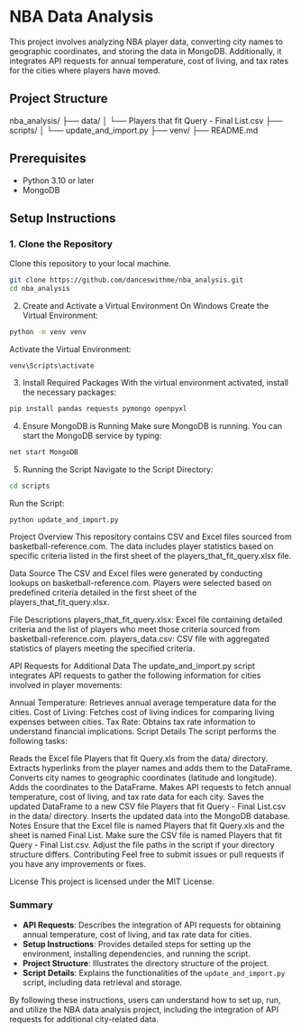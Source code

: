 # NBA Data Analysis

This project involves analyzing NBA player data, converting city names to geographic coordinates, and storing the data in MongoDB. Additionally, it integrates API requests for annual temperature, cost of living, and tax rates for the cities where players have moved.

## Project Structure

nba_analysis/
├── data/
│ └── Players that fit Query - Final List.csv
├── scripts/
│ └── update_and_import.py
├── venv/
├── README.md


## Prerequisites

- Python 3.10 or later
- MongoDB

## Setup Instructions

### 1. Clone the Repository

Clone this repository to your local machine.

```sh
git clone https://github.com/danceswithme/nba_analysis.git
cd nba_analysis
```

2. Create and Activate a Virtual Environment
On Windows
Create the Virtual Environment:

```sh
python -m venv venv
```

Activate the Virtual Environment:
```
venv\Scripts\activate
```

3. Install Required Packages
With the virtual environment activated, install the necessary packages:
```sh
pip install pandas requests pymongo openpyxl
```

4. Ensure MongoDB is Running
Make sure MongoDB is running. You can start the MongoDB service by typing:
```sh
net start MongoDB
```

5. Running the Script
Navigate to the Script Directory:
```sh
cd scripts
```

Run the Script:
```sh
python update_and_import.py
```

Project Overview
This repository contains CSV and Excel files sourced from basketball-reference.com. The data includes player statistics based on specific criteria listed in the first sheet of the players_that_fit_query.xlsx file.

Data Source
The CSV and Excel files were generated by conducting lookups on basketball-reference.com. Players were selected based on predefined criteria detailed in the first sheet of the players_that_fit_query.xlsx.

File Descriptions
players_that_fit_query.xlsx: Excel file containing detailed criteria and the list of players who meet those criteria sourced from basketball-reference.com.
players_data.csv: CSV file with aggregated statistics of players meeting the specified criteria.


API Requests for Additional Data
The update_and_import.py script integrates API requests to gather the following information for cities involved in player movements:

Annual Temperature: Retrieves annual average temperature data for the cities.
Cost of Living: Fetches cost of living indices for comparing living expenses between cities.
Tax Rate: Obtains tax rate information to understand financial implications.
Script Details
The script performs the following tasks:

Reads the Excel file Players that fit Query.xls from the data/ directory.
Extracts hyperlinks from the player names and adds them to the DataFrame.
Converts city names to geographic coordinates (latitude and longitude).
Adds the coordinates to the DataFrame.
Makes API requests to fetch annual temperature, cost of living, and tax rate data for each city.
Saves the updated DataFrame to a new CSV file Players that fit Query - Final List.csv in the data/ directory.
Inserts the updated data into the MongoDB database.
Notes
Ensure that the Excel file is named Players that fit Query.xls and the sheet is named Final List.
Make sure the CSV file is named Players that fit Query - Final List.csv.
Adjust the file paths in the script if your directory structure differs.
Contributing
Feel free to submit issues or pull requests if you have any improvements or fixes.

License
This project is licensed under the MIT License.


### Summary

- **API Requests**: Describes the integration of API requests for obtaining annual temperature, cost of living, and tax rate data for cities.
- **Setup Instructions**: Provides detailed steps for setting up the environment, installing dependencies, and running the script.
- **Project Structure**: Illustrates the directory structure of the project.
- **Script Details**: Explains the functionalities of the `update_and_import.py` script, including data retrieval and storage.

By following these instructions, users can understand how to set up, run, and utilize the NBA data analysis project, including the integration of API requests for additional city-related data.
